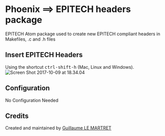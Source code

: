 # Phoenix ==> EPITECH headers package

EPITECH Atom package used to create new EPITECH compliant headers in Makefiles, .c and .h files

## Insert EPITECH Headers

Using the shortcut <kbd>ctrl-shift-h</kbd> (Mac, Linux and Windows).
![Screen Shot 2017-10-09 at 18.34.04](https://user-images.githubusercontent.com/14131962/31348658-a1c9eeb2-ad20-11e7-8091-e4ca4e64c18a.png)

## Configuration

No Configuration Needed

## Credits

Created and maintained by [Guillaume LE MARTRET](https://github.com/sNohz)
